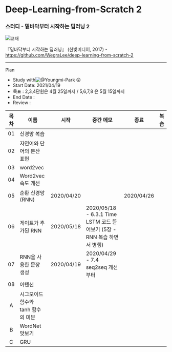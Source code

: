 # Deep-Learning-from-Scratch 2

### 스터디 - 밑바닥부터 시작하는 딥러닝 2

![교재](https://github.com/WegraLee/deep-learning-from-scratch-2/raw/master/cover.png)

『밑바닥부터 시작하는 딥러닝』 (한빛미디어, 2017)  - https://github.com/WegraLee/deep-learning-from-scratch-2

---

Plan

* Study with![@Youngmi-Park](https://github.com/Youngmi-Park) 😝
* Start Date: 2021/04/19
* 목표 : 2,3,4단원은 4월 25일까지 / 5,6,7,8 은 5월 15일까지
* End Date : 
* Review : 

| 목차 | 이름                               |    시작    | 중간 메모                                                    |    종료    | 복습 |
| :--: | ---------------------------------- | :--------: | ------------------------------------------------------------ | :--------: | :--: |
|  01  | 신경망 복습                        |            |                                                              |            |      |
|  02  | 자연어와 단어의 분산 표현          |            |                                                              |            |      |
|  03  | word2vec                           |            |                                                              |            |      |
|  04  | Word2vec 속도 개선                 |            |                                                              |            |      |
|  05  | 순환 신경망 (RNN)                  | 2020/04/20 |                                                              | 2020/04/26 |      |
|  06  | 게이트가 추가된 RNN                | 2020/05/18 | 2020/05/18 - 6.3.1 Time LSTM 코드 뜯어보기 (5장 - RNN 복습 하면서 병행) |            |      |
|  07  | RNN을 사용한 문장 생성             | 2020/04/19 | 2020/04/29 - 7.4 seq2seq 개선 부터                           |            |      |
|  08  | 어텐션                             |            |                                                              |            |      |
|  A   | 시그모이드 함수와 tanh 함수의 미분 |            |                                                              |            |      |
|  B   | WordNet 맛보기                     |            |                                                              |            |      |
|  C   | GRU                                |            |                                                              |            |      |


